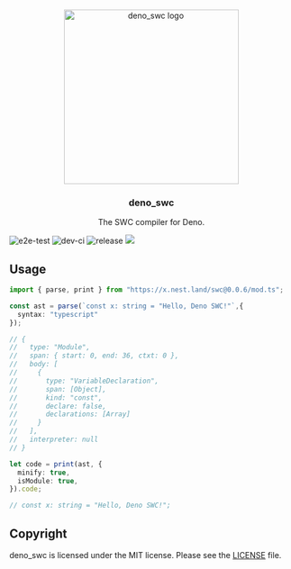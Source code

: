 <br />
<p align="center">
  <a href="https://github.com/divy-beta/deno_swc">
    <img src="https://raw.githubusercontent.com/nestdotland/deno_swc/master/assets/deno_swc.png" alt="deno_swc logo" width="310">
  </a>
  <h3 align="center">deno_swc</h3>

  <p align="center">
    The SWC compiler for Deno.
 </p>
</p>

![e2e-test](https://github.com/nestdotland/deno_swc/workflows/e2e-test/badge.svg)
![dev-ci](https://github.com/nestdotland/deno_swc/workflows/dev-ci/badge.svg)
![release](https://github.com/nestdotland/deno_swc/workflows/release/badge.svg)
![](https://img.shields.io/github/v/release/nestdotland/deno_swc?style=plastic)

## Usage

```typescript
import { parse, print } from "https://x.nest.land/swc@0.0.6/mod.ts";

const ast = parse(`const x: string = "Hello, Deno SWC!"`,{
  syntax: "typescript"
});

// {
//   type: "Module",
//   span: { start: 0, end: 36, ctxt: 0 },
//   body: [
//     {
//       type: "VariableDeclaration",
//       span: [Object],
//       kind: "const",
//       declare: false,
//       declarations: [Array]
//     }
//   ],
//   interpreter: null
// }

let code = print(ast, {
  minify: true,
  isModule: true,
}).code;

// const x: string = "Hello, Deno SWC!";
```

## Copyright

deno_swc is licensed under the MIT license. Please see the [LICENSE](LICENSE) file.

